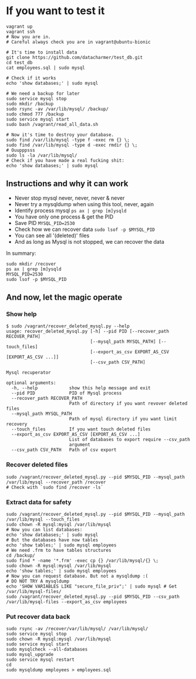 # If you want to test it

```
vagrant up
vagrant ssh
# Now you are in.
# Careful always check you are in vagrant@ubuntu-bionic

# It's time to install data
git clone https://github.com/datacharmer/test_db.git
cd test_db
cat employees.sql | sudo mysql

# Check if it works
echo 'show databases;' | sudo mysql

# We need a backup for later
sudo service mysql stop
sudo mkdir /backup
sudo rsync -av /var/lib/mysql/ /backup/
sudo chmod 777 /backup
sudo service mysql start
sudo bash /vagrant/read_all_data.sh

# Now it's time to destroy your database.
sudo find /var/lib/mysql -type f -exec rm {} \;
sudo find /var/lib/mysql -type d -exec rmdir {} \;
# Ouupppsss
sudo ls -la /var/lib/mysql/
# Check if you have made a real fucking shit:
echo 'show databases;' | sudo mysql
```

## Instructions and why it can work

- Never stop mysql never, never, never & never
- Never try a mysqldump when using this tool, never, again
- Identify process mysql `ps ax | grep [m]ysqld`
- You have only one process & get the PID
- Save PID `MYSQL_PID=2530`
- Check how we can recover data `sudo lsof -p $MYSQL_PID`
- You can see all '(deleted)' files
- And as long as Mysql is not stopped, we can recover the data

In summary:

```
sudo mkdir /recover
ps ax | grep [m]ysqld
MYSQL_PID=2530
sudo lsof -p $MYSQL_PID
```

## And now, let the magic operate

### Show help

```
$ sudo /vagrant/recover_deleted_mysql.py --help
usage: recover_deleted_mysql.py [-h] --pid PID [--recover_path RECOVER_PATH]
                                [--mysql_path MYSQL_PATH] [--touch_files]
                                [--export_as_csv EXPORT_AS_CSV [EXPORT_AS_CSV ...]]
                                [--csv_path CSV_PATH]

Mysql recuperator

optional arguments:
  -h, --help            show this help message and exit
  --pid PID             PID of Mysql process
  --recover_path RECOVER_PATH
                        Path of directory if you want revover deleted files
  --mysql_path MYSQL_PATH
                        Path of mysql directory if you want limit recovery
  --touch_files         If you want touch deleted files
  --export_as_csv EXPORT_AS_CSV [EXPORT_AS_CSV ...]
                        List of databases to export require --csv_path
                        argument
  --csv_path CSV_PATH   Path of csv export
```

### Recover deleted files

```
sudo /vagrant/recover_deleted_mysql.py --pid $MYSQL_PID --mysql_path /var/lib/mysql --recover_path /recover
# Check with `sudo find /recover -ls`
```

### Extract data for safety

```
sudo /vagrant/recover_deleted_mysql.py --pid $MYSQL_PID --mysql_path /var/lib/mysql --touch_files
sudo chown -R mysql:mysql /var/lib/mysql
# Now you can list databases:
echo 'show databases;' | sudo mysql
# But the databases have now tables
echo 'show tables;' | sudo mysql employees
# We need .frm to have tables structures
cd /backup/
sudo find * -name '*.frm' -exec cp {} /var/lib/mysql/{} \;
sudo chown -R mysql:mysql /var/lib/mysql
echo 'show tables;' | sudo mysql employees
# Now you can request database. But not a mysqldump :(
# DO NOT TRY A mysqldump
echo 'SHOW VARIABLES LIKE "secure_file_priv";' | sudo mysql # Get /var/lib/mysql-files/
sudo /vagrant/recover_deleted_mysql.py --pid $MYSQL_PID --csv_path /var/lib/mysql-files --export_as_csv employees
```

### Put recover data back

```
sudo rsync -av /recover/var/lib/mysql/ /var/lib/mysql/
sudo service mysql stop
sudo chown -R mysql:mysql /var/lib/mysql
sudo service mysql start
sudo mysqlcheck --all-databases
sudo mysql_upgrade
sudo service mysql restart
cd
sudo mysqldump employees > employees.sql
```
